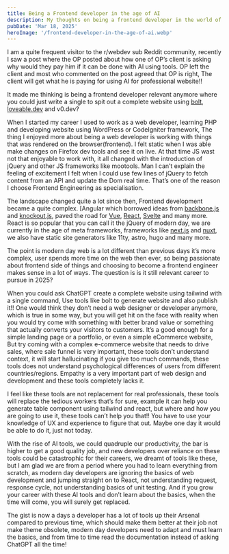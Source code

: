 ```yaml
---
title: Being a Frontend developer in the age of AI
description: My thoughts on being a frontend developer in the world of AI
pubDate: 'Mar 18, 2025'
heroImage: '/frontend-developer-in-the-age-of-ai.webp'
---
```


I am a quite frequent visitor to the r/webdev sub Reddit community, recently I saw a post where the OP posted about how one of OP’s client is asking why would they pay him if it can be done with AI using tools. OP left the client and most who commented on the post agreed that OP is right, The client will get what he is paying for using AI for professional website!!

It made me thinking is being a frontend developer relevant anymore where you could just write a single to spit out a complete website using [bolt](https://bolt.new/), [loveable.dev](http://loveable.dev) and v0.dev?

When I started my career I used to work as a web developer, learning PHP and developing website using WordPress or CodeIgniter framework, The thing I enjoyed more about being a web developer is working with things that was rendered on the browser(frontend). I felt static when I was able make changes on Firefox dev tools and see it on live. At that time JS wast not that enjoyable to work with, it all changed with the introduction of jQuery and other JS frameworks like mootools. Man I can’t explain the feeling of excitement I felt when I could use few lines of jQuery to fetch content from an API and update the Dom real time. That’s one of the reason I choose Frontend Engineering as specialisation.

The landscape changed quite a lot since then, Frontend development became a quite complex. [Angular which borrowed ideas from [backbone.js](https://backbonejs.org/) and [knockout.js](https://knockoutjs.com/), paved the road for [Vue](https://vuejs.org), [React](https://react.dev), [Svelte](https://svelte.dev/) and many more. React is so popular that you can call it the jQuery of modern day, we are currently in the age of meta frameworks, frameworks like [next.js](https://nextjs.org) and [nuxt](https://nuxt.com/), we also have static site generators like 11ty, astro, hugo and many more.

The point is modern day web is a lot different than previous days it’s more complex, user spends more time on the web then ever, so being passionate about frontend side of things and choosing to become a frontend engineer makes sense in a lot of ways. The question is is it still relevant career to pursue in 2025?

When you could ask ChatGPT create a complete website using tailwind with a single command, Use tools like bolt to generate website and also publish it!! One would think they don’t need a web designer or developer anymore, which is true in some way, but you will get hit on the face with reality when you would try come with something with better brand value or something that actually converts your visitors to customers. It’s a good enough for a simple landing page or a portfolio, or even a simple eCommerce website, But try coming with a complex e-commerce website that needs to drive sales, where sale funnel is very important, these tools don’t understand context, it will start hallucinating if you give too much commands, these tools does not understand psychological differences of users from different countries/regions. Empathy is a very important part of web design and development and these tools completely lacks it.

I feel like these tools are not replacement for real professionals, these tools will replace the tedious workers that’s for sure, example it can help you generate table component using tailwind and react, but where and how you are going to use it, these tools can’t help you that!! You have to use your knowledge of UX and experience to figure that out. Maybe one day it would be able to do it, just not today.

With the rise of AI tools, we could quadruple our productivity, the bar is higher to get a good quality job, and new developers over reliance on these tools could be catastrophic for their careers, we dreamt of tools like these, but I am glad we are from a period where you had to learn everything from scratch, as modern day developers are ignoring the basics of web development and jumping straight on to React, not understanding request, response cycle, not understanding basics of unit testing. And if you grow your career with these AI tools and don’t learn about the basics, when the time will come, you will surely get replaced.

The gist is now a days a developer has a lot of tools up their Arsenal compared to previous time, which should make them better at their job not make theme obsolete, modern day developers need to adapt and must learn the basics, and from time to time read the documentation instead of asking ChatGPT all the time!
